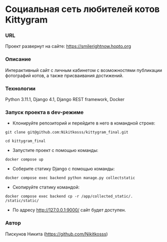 # Социальная сеть любителей котов Kittygram
### URL
Проект развернут на сайте:
https://smilerightnow.hopto.org
### Описание
Интерактивный сайт с личным кабинетом с возможностями публикации 
фотографий котов, а также присваивания достижений.
### Технологии
Python 3.11.1,
Django 4.1,
Django REST framework, 
Docker
### Запуск проекта в dev-режиме
- Клонируйте репозиторий и перейдите в него в командной строке:
```
git clone git@github.com:Nikitkosss/kittygram_final.git
```
```
cd kittygram_final
```
- Запустите проект с помощью команды:
```
docker compose up
```
- Соберите статику Django с помощью команды:
```
docker compose exec backend python manage.py collectstatic
```
- Скопируйте статику командой:
```
docker compose exec backend cp -r /app/collected_static/. /static/static/
```
- По адресу http://127.0.0.1:9000/ сайт будет доступен.

### Автор
Пискунов Никита (https://github.com/Nikitkosss)
